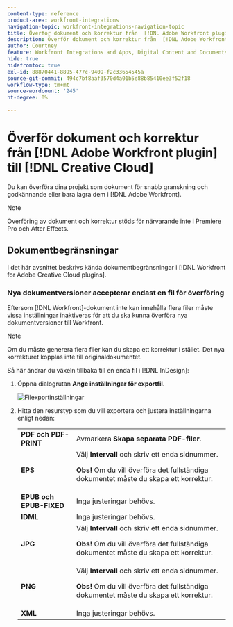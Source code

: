 ```yaml
---
content-type: reference
product-area: workfront-integrations
navigation-topic: workfront-integrations-navigation-topic
title: Överför dokument och korrektur från  [!DNL Adobe Workfront plugin] till  [!DNL Creative Cloud]
description: Överför dokument och korrektur från  [!DNL Adobe Workfront plugin] till  [!DNL Creative Cloud]
author: Courtney
feature: Workfront Integrations and Apps, Digital Content and Documents
hide: true
hidefromtoc: true
exl-id: 88870441-8895-477c-9409-f2c33654545a
source-git-commit: 494c7bf8aaf3570d4a01b5e88b85410ee3f52f18
workflow-type: tm+mt
source-wordcount: '245'
ht-degree: 0%

---
```


# Överför dokument och korrektur från [!DNL Adobe Workfront plugin] till [!DNL Creative Cloud]

Du kan överföra dina projekt som dokument för snabb granskning och godkännande eller bara lagra dem i [!DNL Adobe Workfront].

>[!NOTE]
>
>Överföring av dokument och korrektur stöds för närvarande inte i Premiere Pro och After Effects.


## Dokumentbegränsningar

I det här avsnittet beskrivs kända dokumentbegränsningar i [!DNL Workfront for Adobe Creative Cloud plugins].

### Nya dokumentversioner accepterar endast en fil för överföring

Eftersom [!DNL Workfront]-dokument inte kan innehålla flera filer måste vissa inställningar inaktiveras för att du ska kunna överföra nya dokumentversioner till Workfront.

>[!NOTE]
>
>Om du måste generera flera filer kan du skapa ett korrektur i stället. Det nya korrekturet kopplas inte till originaldokumentet.



Så här ändrar du växeln tillbaka till en enda fil i [!DNL InDesign]:

1. Öppna dialogrutan **Ange inställningar för exportfil**.

   ![Filexportinställningar](assets/file-export-settings.png)

1. Hitta den resurstyp som du vill exportera och justera inställningarna enligt nedan:

   <table>
    <tr>
    <td><strong>PDF och PDF-PRINT</strong>
    </td>
    <td>Avmarkera <strong>Skapa separata PDF-filer</strong>.
    </td>
    </tr>
    <tr>
    <td><strong>EPS</strong>
    </td>
    <td>Välj <strong>Intervall</strong> och skriv ett enda sidnummer. 
    <p>
    <strong>Obs!</strong> Om du vill överföra det fullständiga dokumentet måste du skapa ett korrektur. 
    </td>
    </tr>
    <tr>
    <td><strong>EPUB och EPUB-FIXED</strong>
    </td>
    <td>Inga justeringar behövs.
    </td>
    </tr>
    <tr>
    <td><strong>IDML</strong>
    </td>
    <td>Inga justeringar behövs.
    </td>
    </tr>
    <tr>
    <td><strong>JPG</strong>
    </td>
    <td>Välj <strong>Intervall</strong> och skriv ett enda sidnummer. 
    <p>
    <strong>Obs!</strong> Om du vill överföra det fullständiga dokumentet måste du skapa ett korrektur. 
    </td>
    </tr>
    <tr>
    <td><strong>PNG</strong>
    </td>
    <td>Välj <strong>Intervall</strong> och skriv ett enda sidnummer. 
    <p>
    <strong>Obs!</strong> Om du vill överföra det fullständiga dokumentet måste du skapa ett korrektur. 
    </td>
    </tr>
    <tr>
    <td><strong>XML</strong>
    </td>
    <td>Inga justeringar behövs. 
    </td>
    </tr>
    </table>
